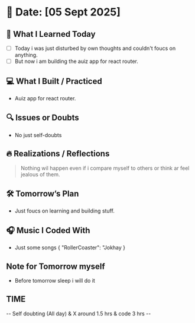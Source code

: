 # 📅 Date: [05 Sept 2025]

## 🧠 What I Learned Today

- [ ] Today i was just disturbed by own thoughts and couldn't foucs on anything.
- [ ] But now i am building the auiz app for react router.

## 💻 What I Built / Practiced

- Auiz app for react router.

## 🔍 Issues or Doubts

- No just self-doubts

## 🔥 Realizations / Reflections

> Nothing wil happen even if i compare myself to others or think ar feel jealous of them.

## 🛠 Tomorrow’s Plan

- Just foucs on learning and building stuff.

## 🎧 Music I Coded With

- Just some songs {
    "RollerCoaster": "Jokhay
}

## Note for Tomorrow myself

- Before tomorrow sleep i will do it

## TIME

-- Self doubting (All day) & X around 1.5 hrs & code 3 hrs --
